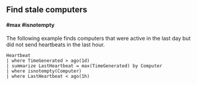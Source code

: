 ## Find stale computers
#### #max #isnotempty
<!-- article_id: 3107‎2017‏‎03827020 -->

The following example finds computers that were active in the last day but did not send heartbeats in the last hour.

```OQL
Heartbeat
| where TimeGenerated > ago(1d)
| summarize LastHeartbeat = max(TimeGenerated) by Computer
| where isnotempty(Computer)
| where LastHeartbeat < ago(1h)
```
